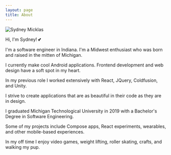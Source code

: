 ```yaml
---
layout: page
title: About
---
```


<img class="pink-shadow center" src="../assets/images/sydney-micklas.jpeg" alt="Sydney Micklas"/>

Hi, I'm Sydney! 💕

I'm a software engineer in Indiana. I'm a Midwest enthusiast who was born and raised in the mitten of Michigan.

I currently make cool Android applications. Frontend development and web design have a soft spot in my heart. 

In my previous role I worked extensively with React, JQuery, Coldfusion, and Unity.

I strive to create applications that are as beautiful in their code as they are in design. 

I graduated Michigan Technological University in 2019 with a Bachelor's Degree in Software Engineering.

Some of my projects include Compose apps, React experiments, wearables, and other mobile-based experiences. 

In my off time I enjoy video games, weight lifting, roller skating, crafts, and walking my pup. 